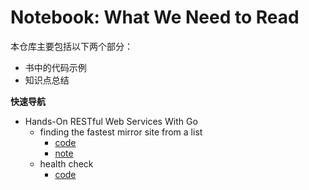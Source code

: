 Notebook: What We Need to Read
=========

本仓库主要包括以下两个部分：

* 书中的代码示例
* 知识点总结

**快速导航**

* Hands-On RESTful Web Services With Go
  * finding the fastest mirror site from a list
    * [code](./Hands-On%20RESTFul%20Web%20Services%20with%20Go/finding%20the%20fastest%20mirror%20site%20from%20a%20list/main.go)
    * [note](https://github.com/a2htray/notebook/issues/1)
  * health check
    * [code](./Hands-On%20RESTFul%20Web%20Services%20with%20Go/health%20check/main.go)
